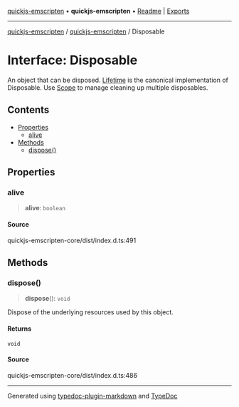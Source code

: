 [quickjs-emscripten](../../packages.md) • **quickjs-emscripten** • [Readme](../README.md) \| [Exports](../exports.md)

***

[quickjs-emscripten](../../packages.md) / [quickjs-emscripten](../exports.md) / Disposable

# Interface: Disposable

An object that can be disposed.
[Lifetime](../classes/Lifetime.md) is the canonical implementation of Disposable.
Use [Scope](../classes/Scope.md) to manage cleaning up multiple disposables.

## Contents

- [Properties](Disposable.md#properties)
  - [alive](Disposable.md#alive)
- [Methods](Disposable.md#methods)
  - [dispose()](Disposable.md#dispose)

## Properties

### alive

> **alive**: `boolean`

#### Source

quickjs-emscripten-core/dist/index.d.ts:491

## Methods

### dispose()

> **dispose**(): `void`

Dispose of the underlying resources used by this object.

#### Returns

`void`

#### Source

quickjs-emscripten-core/dist/index.d.ts:486

***

Generated using [typedoc-plugin-markdown](https://www.npmjs.com/package/typedoc-plugin-markdown) and [TypeDoc](https://typedoc.org/)
